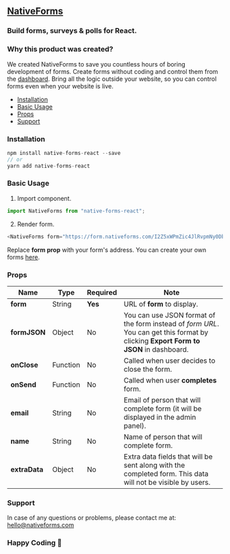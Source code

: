 ## [NativeForms](https://nativeforms.com)

### Build **forms, surveys & polls** for React.

### Why this product was created?

We created NativeForms to save you countless hours of boring development of forms. Create forms without coding and control them from the [dashboard](https://app.nativeforms.com). Bring all the logic outside your website, so you can control forms even when your website is live.

- [Installation](#installation)
- [Basic Usage](#basic-usage)
- [Props](#props)
- [Support](#support)

### Installation

```js
npm install native-forms-react --save
// or
yarn add native-forms-react
```

### Basic Usage

1. Import component.

```js
import NativeForms from "native-forms-react";
```

2. Render form.

```js
<NativeForms form="https://form.nativeforms.com/I2Z5xWPmZic4JlRvpmNy0Db" />
```

Replace **form prop** with your form's address. You can create your own forms [here](https://app.nativeforms.com).

### Props

| Name          | Type     | Required | Note                                                                                                                                 |
| ------------- | -------- | -------- | ------------------------------------------------------------------------------------------------------------------------------------ |
| **form**      | String   | **Yes**  | URL of **form** to display.                                                                                                          |
| **formJSON**  | Object   | No       | You can use JSON format of the form instead of _form URL_. You can get this format by clicking **Export Form to JSON** in dashboard. |
| **onClose**   | Function | No       | Called when user decides to close the form.                                                                                          |
| **onSend**    | Function | No       | Called when user **completes** form.                                                                                                 |     |
| **email**     | String   | No       | Email of person that will complete form (it will be displayed in the admin panel).                                                   |
| **name**      | String   | No       | Name of person that will complete form.                                                                                              |
| **extraData** | Object   | No       | Extra data fields that will be sent along with the completed form. This data will not be visible by users.                           |

### Support

In case of any questions or problems, please contact me at:
[hello@nativeforms.com](mailto:hello@nativeforms.com)

### Happy Coding 💖
